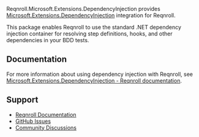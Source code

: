 ﻿Reqnroll.Microsoft.Extensions.DependencyInjection provides [Microsoft.Extensions.DependencyInjection](https://learn.microsoft.com/en-us/dotnet/core/extensions/dependency-injection-usage) integration for Reqnroll.

This package enables Reqnroll to use the standard .NET dependency injection container for resolving step definitions, hooks, and other dependencies in your BDD tests.

## Documentation

For more information about using dependency injection with Reqnroll, see [Microsoft.Extensions.DependencyInjection - Reqnroll documentation](https://docs.reqnroll.net/latest/integrations/dependency-injection.html).

## Support

- [Reqnroll Documentation](https://docs.reqnroll.net/)
- [GitHub Issues](https://github.com/reqnroll/Reqnroll/issues)
- [Community Discussions](https://github.com/reqnroll/Reqnroll/discussions)